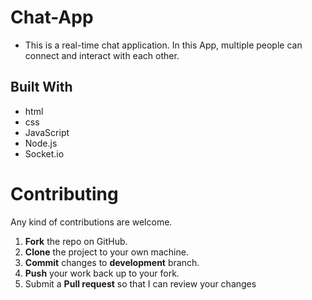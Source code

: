 # Chat-App
* This is a real-time chat application. In this App, multiple people can connect and interact with each other.

## Built With
* html
* css 
* JavaScript
* Node.js
* Socket.io


Contributing
==========
Any kind of contributions are welcome.

1. **Fork** the repo on GitHub.
2. **Clone** the project to your own machine.
3. **Commit** changes to **development** branch.
4. **Push** your work back up to your fork.
5. Submit a **Pull request** so that I can review your changes
